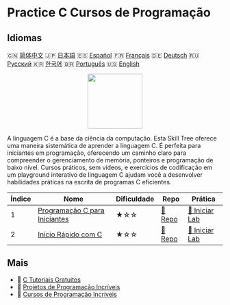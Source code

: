 # Practice C Cursos de Programação

## Idiomas

🇨🇳 [简体中文](README_zh.md) 🇯🇵 [日本語](README_ja.md) 🇪🇸 [Español](README_es.md) 🇫🇷 [Français](README_fr.md) 🇩🇪 [Deutsch](README_de.md) 🇷🇺 [Русский](README_ru.md) 🇰🇷 [한국어](README_ko.md) 🇧🇷 [Português](README_pt.md) 🇺🇸 [English](README.md) 

<div align="center">
<img width="128px" src="https://file.labex.io/path/GAbMWgBPUOxV.png">
</div>

A linguagem C é a base da ciência da computação. Esta Skill Tree oferece uma maneira sistemática de aprender a linguagem C. É perfeita para iniciantes em programação, oferecendo um caminho claro para compreender o gerenciamento de memória, ponteiros e programação de baixo nível. Cursos práticos, sem vídeos, e exercícios de codificação em um playground interativo de linguagem C ajudam você a desenvolver habilidades práticas na escrita de programas C eficientes.

|   Índice | Nome                                                                                     | Dificuldade   | Repo                                                                 | Prática                                                                   |
|----------|------------------------------------------------------------------------------------------|---------------|----------------------------------------------------------------------|---------------------------------------------------------------------------|
|        1 | [Programação C para Iniciantes](https://labex.io/pt/courses/c-programming-for-beginners) | ★☆☆           | [🔗 Repo](https://github.com/labex-labs/c-programming-for-beginners) | [🚀 Iniciar Lab](https://labex.io/pt/courses/c-programming-for-beginners) |
|        2 | [Início Rápido com C](https://labex.io/pt/courses/quick-start-with-c)                    | ★☆☆           | [🔗 Repo](https://github.com/labex-labs/quick-start-with-c)          | [🚀 Iniciar Lab](https://labex.io/pt/courses/quick-start-with-c)          |

## Mais

- 🔗 [C Tutoriais Gratuitos](https://github.com/labex-labs/c-free-tutorials)
- 🔗 [Projetos de Programação Incríveis](https://github.com/labex-labs/awesome-programming-projects)
- 🔗 [Cursos de Programação Incríveis](https://github.com/labex-labs/awesome-programming-courses)

